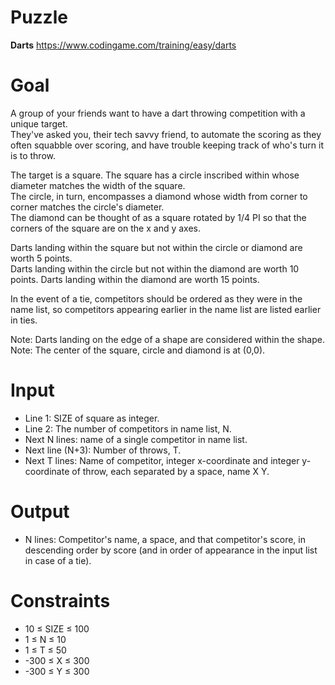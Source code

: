 # Puzzle
**Darts** https://www.codingame.com/training/easy/darts

# Goal
A group of your friends want to have a dart throwing competition with a unique target.   
They've asked you, their tech savvy friend, to automate the scoring as they often squabble over scoring, and have trouble keeping track of who's turn it is to throw.

The target is a square. The square has a circle inscribed within whose diameter matches the width of the square.   
The circle, in turn, encompasses a diamond whose width from corner to corner matches the circle's diameter.   
The diamond can be thought of as a square rotated by 1/4 PI so that the corners of the square are on the x and y axes.  

Darts landing within the square but not within the circle or diamond are worth 5 points.  
Darts landing within the circle but not within the diamond are worth 10 points. Darts landing within the diamond are worth 15 points. 

In the event of a tie, competitors should be ordered as they were in the name list, so competitors appearing earlier in the name list are listed earlier in ties.

Note: Darts landing on the edge of a shape are considered within the shape.  
Note: The center of the square, circle and diamond is at (0,0).  

# Input
* Line 1: SIZE of square as integer.
* Line 2: The number of competitors in name list, N.
* Next N lines: name of a single competitor in name list.
* Next line (N+3): Number of throws, T.
* Next T lines: Name of competitor, integer x-coordinate and integer y-coordinate of throw, each separated by a space, name X Y.

# Output
* N lines: Competitor's name, a space, and that competitor's score, in descending order by score (and in order of appearance in the input list in case of a tie).

# Constraints
* 10 ≤ SIZE ≤ 100
* 1 ≤ N ≤ 10
* 1 ≤ T ≤ 50
* -300 ≤ X ≤ 300
* -300 ≤ Y ≤ 300
